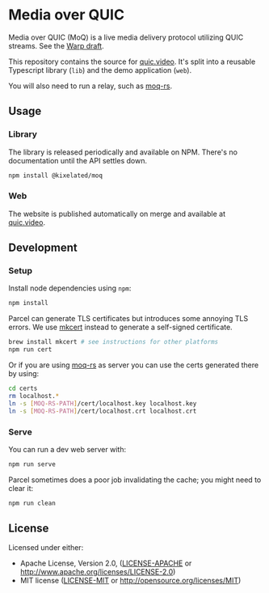 # Media over QUIC

Media over QUIC (MoQ) is a live media delivery protocol utilizing QUIC streams.
See the [Warp draft](https://datatracker.ietf.org/doc/draft-lcurley-warp/).

This repository contains the source for [quic.video](https://quic.video).
It's split into a reusable Typescript library (`lib`) and the demo application (`web`).

You will also need to run a relay, such as [moq-rs](https://github.com/kixelated/moq-rs).

## Usage

### Library

The library is released periodically and available on NPM.
There's no documentation until the API settles down.

```bash
npm install @kixelated/moq
```

### Web

The website is published automatically on merge and available at [quic.video](https://quic.video).

## Development

### Setup

Install node dependencies using `npm`:

```bash
npm install
```

Parcel can generate TLS certificates but introduces some annoying TLS errors.
We use [mkcert](https://github.com/FiloSottile/mkcert) instead to generate a self-signed certificate.

```bash
brew install mkcert # see instructions for other platforms
npm run cert
```

Or if you are using [moq-rs](https://github.com/kixelated/moq-rs) as server you can use the certs generated there by using:

```bash
cd certs
rm localhost.*
ln -s [MOQ-RS-PATH]/cert/localhost.key localhost.key
ln -s [MOQ-RS-PATH]/cert/localhost.crt localhost.crt
```

### Serve

You can run a dev web server with:

```bash
npm run serve
```

Parcel sometimes does a poor job invalidating the cache; you might need to clear it:

```bash
npm run clean
```

## License

Licensed under either:

-   Apache License, Version 2.0, ([LICENSE-APACHE](LICENSE-APACHE) or http://www.apache.org/licenses/LICENSE-2.0)
-   MIT license ([LICENSE-MIT](LICENSE-MIT) or http://opensource.org/licenses/MIT)

